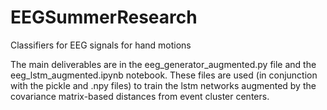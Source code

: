 # EEGSummerResearch
Classifiers for EEG signals for hand motions

The main deliverables are in the eeg_generator_augmented.py file and the eeg_lstm_augmented.ipynb notebook.
These files are used (in conjunction with the pickle and .npy files) to train the lstm networks augmented by 
the covariance matrix-based distances from event cluster centers.
